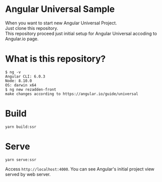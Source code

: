 # Angular Universal Sample

When you want to start new Angular Universal Project.  
Just clone this repository.  
This repository proceed just initial setup for Angular Universal accoding to Angular.io page.  

# What is this repository?

```
$ ng -v
Angular CLI: 6.0.3
Node: 8.10.0
OS: darwin x64
$ ng new rezadden-front
make changes according to https://angular.io/guide/universal 
```

# Build
```
yarn build:ssr
```

# Serve

```
yarn serve:ssr
```
Access `http://localhost:4000`. You can see Angular's initial project view served by web server.
